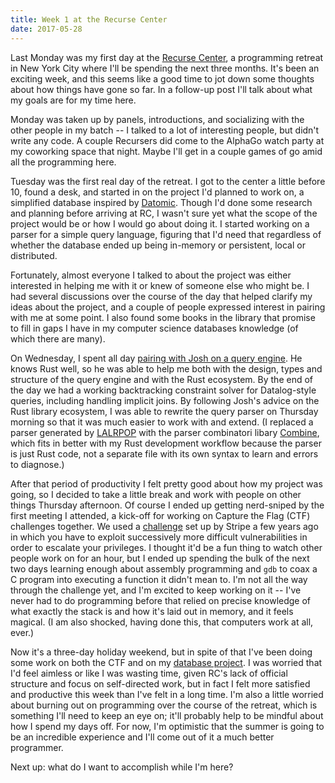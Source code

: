 ```yaml
---
title: Week 1 at the Recurse Center
date: 2017-05-28
---
```


Last Monday was my first day at the [Recurse Center][rc], a programming retreat in New York City where I'll be spending the next three months. It's been an exciting week, and this seems like a good time to jot down some thoughts about how things have gone so far. In a follow-up post I'll talk about what my goals are for my time here.

Monday was taken up by panels, introductions, and socializing with the other people in my batch -- I talked to a lot of interesting people, but didn't write any code. A couple Recursers did come to the AlphaGo watch party at my coworking space that night. Maybe I'll get in a couple games of go amid all the programming here.

Tuesday was the first real day of the retreat. I got to the center a little before 10, found a desk, and started in on the project I'd planned to work on, a simplified database inspired by [Datomic][datomic]. Though I'd done some research and planning before arriving at RC, I wasn't sure yet what the scope of the project would be or how I would go about doing it. I started working on a parser for a simple query language, figuring that I'd need that regardless of whether the database ended up being in-memory or persistent, local or distributed.

Fortunately, almost everyone I talked to about the project was either interested in helping me with it or knew of someone else who might be. I had several discussions over the course of the day that helped clarify my ideas about the project, and a couple of people expressed interest in pairing with me at some point. I also found some books in the library that promise to fill in gaps I have in my computer science databases knowledge (of which there are many).

On Wednesday, I spent all day [pairing with Josh on a query engine][burntpizza]. He knows Rust well, so he was able to help me both with the design, types and structure of the query engine and with the Rust ecosystem. By the end of the day we had a working backtracking constraint solver for Datalog-style queries, including handling implicit joins. By following Josh's advice on the Rust library ecosystem, I was able to rewrite the query parser on Thursday morning so that it was much easier to work with and extend. (I replaced a parser generated by [LALRPOP][lalrpop] with the parser combinatori libary [Combine][combine], which fits in better with my Rust development workflow because the parser is just Rust code, not a separate file with its own syntax to learn and errors to diagnose.)

After that period of productivity I felt pretty good about how my project was going, so I decided to take a little break and work with people on other things Thursday afternoon. Of course I ended up getting nerd-sniped by the first meeting I attended, a kick-off for working on Capture the Flag (CTF) challenges together. We used a [challenge][ctf] set up by Stripe a few years ago in which you have to exploit successively more difficult vulnerabilities in order to escalate your privileges. I thought it'd be a fun thing to watch other people work on for an hour, but I ended up spending the bulk of the next two days learning enough about assembly programming and `gdb` to coax a C program into executing a function it didn't mean to. I'm not all the way through the challenge yet, and I'm excited to keep working on it -- I've never had to do programming before that relied on precise knowledge of what exactly the stack is and how it's laid out in memory, and it feels magical. (I am also shocked, having done this, that computers work at all, ever.)

Now it's a three-day holiday weekend, but in spite of that I've been doing some work on both the CTF and on my [database project][logos]. I was worried that I'd feel aimless or like I was wasting time, given RC's lack of official structure and focus on self-directed work, but in fact I felt more satisfied and productive this week than I've felt in a long time. I'm also a little worried about burning out on programming over the course of the retreat, which is something I'll need to keep an eye on; it'll probably help to be mindful about how I spend my days off. For now, I'm optimistic that the summer is going to be an incredible experience and I'll come out of it a much better programmer.

Next up: what do I want to accomplish while I'm here?

[rc]: https://www.recurse.com/
[datomic]: http://www.datomic.com/overview.html
[burntpizza]: https://burntpizza.github.io/2017/05/25/query-me-this.html
[lalrpop]: https://github.com/nikomatsakis/lalrpop
[combine]: https://github.com/Marwes/combine
[ctf]: https://stripe.com/blog/capture-the-flag
[logos]: https://github.com/loganmhb/logos